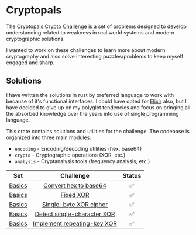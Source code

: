 # Cryptopals

The [Cryptopals Crypto Challenge](https://cryptopals.com/) is a set of problems designed to develop understanding related to weakness in real world systems and modern cryptographic solutions.

I wanted to work on these challenges to learn more about modern cryptography and also solve interesting puzzles/problems to keep myself engaged and sharp.

## Solutions

I have written the solutions in rust by preferred language to work with because of it's functional interfaces. I could have opted for [Elixir](https://elixir-lang.org/) also, but I have decided to give up on my polyglot tendencies and focus on bringing all the absorbed knowledge over the years into use of single programming language.

This crate contains solutions and utilities for the challenge. The codebase is organized into three main modules:
- `encoding` - Encoding/decoding utilities (hex, base64)
- `crypto` - Cryptographic operations (XOR, etc.)
- `analysis` - Cryptanalysis tools (frequency analysis, etc.)

| Set | Challenge | Status |
|:---:|:---------:|:------:|
| [Basics](https://cryptopals.com/sets/1) | [Convert hex to base64](https://cryptopals.com/sets/1/challenges/1) | ✅ |
| [Basics](https://cryptopals.com/sets/1) | [Fixed XOR](https://cryptopals.com/sets/1/challenges/2) | ✅ |
| [Basics](https://cryptopals.com/sets/1) | [Single-byte XOR cipher](https://cryptopals.com/sets/1/challenges/3) | ✅ |
| [Basics](https://cryptopals.com/sets/1) | [Detect single-character XOR](https://cryptopals.com/sets/1/challenges/1) | ✅ |
| [Basics](https://cryptopals.com/sets/1) | [Implement repeating-key XOR](https://cryptopals.com/sets/1/challenges/5) | ✅ |
